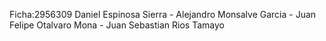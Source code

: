 Ficha:2956309
Daniel Espinosa Sierra - Alejandro Monsalve Garcia - Juan Felipe Otalvaro Mona - Juan Sebastian Rios Tamayo
